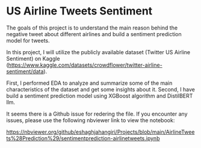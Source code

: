 # US Airline Tweets Sentiment

The goals of this project is to understand the main reason behind the negative tweet about different airlines and build a sentiment prediction model for tweets.

In this project, I will utilize the publicly available dataset (Twitter US Airline Sentiment) on Kaggle (https://www.kaggle.com/datasets/crowdflower/twitter-airline-sentiment/data).

First, I performed EDA to analyze and summarize some of the main characteristics of the dataset and get some insights about it. 
Second, I have build a sentiment prediction model using XGBoost algorithm and DistilBERT llm.


It seems there is a Github issue for redering the file. If you encounter any issues, please use the following nbviewer link to view the notebook:

https://nbviewer.org/github/eshaghjahangiri/Projects/blob/main/AirlineTweets%28Prediction%29/sentimentprediction-airlinetweets.ipynb


